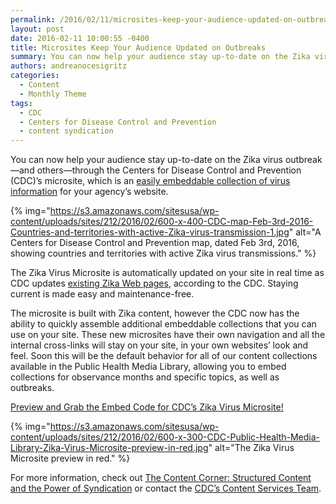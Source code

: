 ```yaml
---
permalink: /2016/02/11/microsites-keep-your-audience-updated-on-outbreaks/
layout: post
date: 2016-02-11 10:00:55 -0400
title: Microsites Keep Your Audience Updated on Outbreaks
summary: You can now help your audience stay up-to-date on the Zika virus outbreak&mdash;and others&mdash;through the Centers for Disease Control and Prevention (CDC)&rsquo;s microsite, which is an easily embeddable collection of virus information for your agency&rsquo;s website. {% img=&quot;https\://s3.amazonaws.com/sitesusa/wp-content/uploads/sites/212/2016/02/600-x-400-CDC-map-Feb-3rd-2016-Countries-and-territories-with-active-Zika-virus-transmission-1.jpg&quot; alt=&quot;A Centers for Disease Control and Prevention map, dated Feb 3rd, 2016, showing countries and territories with
authors: andreanocesigritz
categories:
  - Content
  - Monthly Theme
tags:
  - CDC
  - Centers for Disease Control and Prevention
  - content syndication
---
```


You can now help your audience stay up-to-date on the Zika virus outbreak—and others—through the Centers for Disease Control and Prevention (CDC)’s microsite, which is an [easily embeddable collection of virus information](https://tools.cdc.gov/medialibrary/index.aspx#/microsite/id/234558) for your agency’s website.

{% img="https://s3.amazonaws.com/sitesusa/wp-content/uploads/sites/212/2016/02/600-x-400-CDC-map-Feb-3rd-2016-Countries-and-territories-with-active-Zika-virus-transmission-1.jpg" alt="A Centers for Disease Control and Prevention map, dated Feb 3rd, 2016, showing countries and territories with active Zika virus transmissions." %}

The Zika Virus Microsite is automatically updated on your site in real time as CDC updates [existing Zika Web pages](http://www.cdc.gov/zika/), according to the CDC. Staying current is made easy and maintenance-free.

The microsite is built with Zika content, however the CDC now has the ability to quickly assemble additional embeddable collections that you can use on your site. These new microsites have their own navigation and all the internal cross-links will stay on your site, in your own websites’ look and feel. Soon this will be the default behavior for all of our content collections available in the Public Health Media Library, allowing you to embed collections for observance months and specific topics, as well as outbreaks.

[Preview and Grab the Embed Code for CDC’s Zika Virus Microsite!](https://tools.cdc.gov/medialibrary/index.aspx#/microsite/id/234558)

{% img="https://s3.amazonaws.com/sitesusa/wp-content/uploads/sites/212/2016/02/600-x-300-CDC-Public-Health-Media-Library-Zika-Virus-Microsite-preview-in-red.jpg" alt="The Zika Virus Microsite preview in red." %}

For more information, check out [The Content Corner: Structured Content and the Power of Syndication](https://www.WHATEVER/2015/11/09/the-content-corner-structured-content-and-the-power-of-syndication/) or contact the [CDC’s Content Services Team](mailto:IMTech@cdc.gov).
